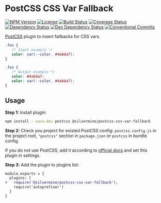 # PostCSS CSS Var Fallback

[![NPM Version](https://img.shields.io/npm/v/@silvermine/postcss-css-var-fallback.svg)](https://www.npmjs.com/package/@silvermine/postcss-css-var-fallback)
[![License](https://img.shields.io/github/license/silvermine/postcss-css-var-fallback.svg)](./LICENSE)
[![Build Status](https://travis-ci.com/silvermine/postcss-css-var-fallback.svg?branch=main)](https://travis-ci.com/silvermine/postcss-css-var-fallback)
[![Coverage Status](https://api.travis-ci.com/silvermine/postcss-css-var-fallback.svg?branch=main)](https://coveralls.io/github/silvermine/postcss-css-var-fallback?branch=main)
[![Dependency Status](https://david-dm.org/silvermine/postcss-css-var-fallback.svg)](https://david-dm.org/silvermine/postcss-css-var-fallback)
[![Dev Dependency Status](https://david-dm.org/silvermine/postcss-css-var-fallback/dev-status.svg)](https://david-dm.org/silvermine/postcss-css-var-fallback#info=devDependencies&view=table)
[![Conventional Commits](https://img.shields.io/badge/Conventional%20Commits-1.0.0-yellow.svg)](https://conventionalcommits.org)

[PostCSS] plugin to insert fallbacks for CSS vars.

[PostCSS]: https://github.com/postcss/postcss

```css
.foo {
   /* Input example */
   color: var(--color, #4a6da7);
}
```

```css
.foo {
   /* Output example */
   color: #4a6da7;
   color: var(--color, #4a6da7);
}
```

## Usage

**Step 1:** Install plugin:

```sh
npm install --save-dev postcss @silvermine/postcss-css-var-fallback
```

**Step 2:** Check you project for existed PostCSS config: `postcss.config.js`
in the project root, `"postcss"` section in `package.json`
or `postcss` in bundle config.

If you do not use PostCSS, add it according to [official docs]
and set this plugin in settings.

**Step 3:** Add the plugin to plugins list:

```diff
module.exports = {
  plugins: [
+   require('@silvermine/postcss-css-var-fallback'),
    require('autoprefixer')
  ]
}
```

[official docs]: https://github.com/postcss/postcss#usage
